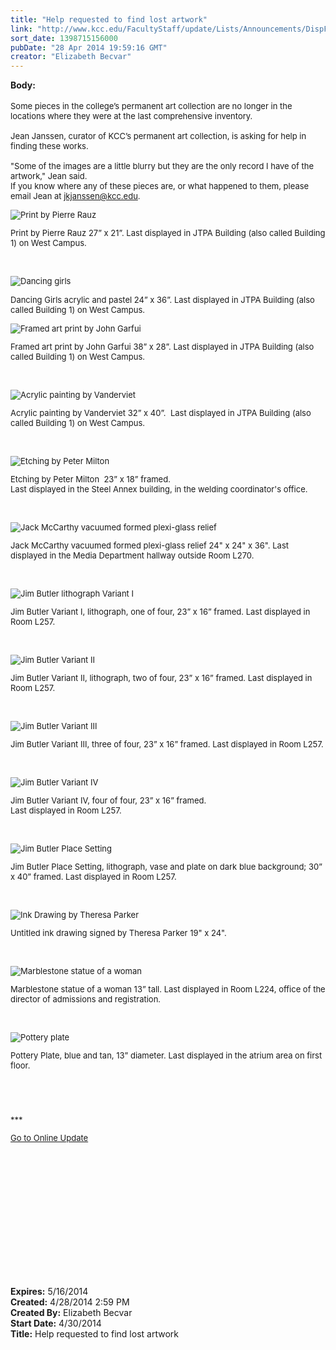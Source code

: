 ```yaml
---
title: "Help requested to find lost artwork"
link: "http://www.kcc.edu/FacultyStaff/update/Lists/Announcements/DispForm.aspx?ID=1496"
sort_date: 1398715156000
pubDate: "28 Apr 2014 19:59:16 GMT"
creator: "Elizabeth Becvar"
---
```


<div><b>Body:</b> <div class="ExternalClass1163962AC4AF4E929A8991CD83FFF7EA">
<div><font size="2"></font> </div>
<div><font size="2">Some pieces in the college’s permanent art collection are no longer in the locations where they were at the last comprehensive inventory.</font></div><font size="2">
<div><br />Jean Janssen, curator of KCC’s permanent art collection, is asking for help in finding these works.</div>
<div> <br />&quot;Some of the images are a little blurry but they are the only record I have of the artwork,&quot; Jean said.<br /></div>
<div>If you know where any of these pieces are, or what happened to them, please email </font><font size="2">Jean at </font><a href="mailto:jkjanssen@kcc.edu"><font size="2">jkjanssen@kcc.edu</font></a><font size="2">.</font></div>
<p><font size="2"></p><img alt="Print by Pierre Rauz" src="/FacultyStaff/update/PublishingImages/Print_%20by_Pierre_Raux_update.jpg" /> 
<p>Print by Pierre Rauz 27” x 21”. Last displayed in JTPA Building (also called Building 1) on West Campus.</p>
<p></font> </p>
<p><font size="2"><img alt="Dancing girls" src="/FacultyStaff/update/PublishingImages/Dancing_Girls_update.jpg" /> 
<p>Dancing Girls acrylic and pastel 24” x 36”. Last displayed in JTPA Building (also called Building 1) on West Campus.</font></p>
<p><font size="2"></p><img alt="Framed art print by John Garfui" src="/FacultyStaff/update/PublishingImages/Lockinvar_by_John_Garfui_update.jpg" /> 
<p>Framed art print by John Garfui 38” x 28”. Last displayed in JTPA Building (also called Building 1) on West Campus.</p>
<p></font> </p>
<p><font size="2"></p><img alt="Acrylic painting by Vanderviet" src="/FacultyStaff/update/PublishingImages/Fantasia_acrylic_update.jpg" /> 
<p>Acrylic painting by Vanderviet 32” x 40”.  Last displayed in JTPA Building (also called Building 1) on West Campus.</p>
<p></font> </p>
<p><font size="2"></p><img alt="Etching by Peter Milton" src="/FacultyStaff/update/PublishingImages/The%20Jolly%20Comer%2018%20x%2023%20etching.jpg" /></div>
<p>Etching by Peter Milton  23” x 18” framed.<br />Last displayed in the Steel Annex building, in the welding coordinator's office.</p>
<p></font> </p>
<p><font size="2"></p><img alt="Jack McCarthy vacuumed formed plexi-glass relief" src="/FacultyStaff/update/PublishingImages/Jack_McCarhty_vacuum_formed_plexiglass_update.jpg" /> 
<p>Jack McCarthy vacuumed formed plexi-glass relief 24&quot; x 24&quot; x 36&quot;. Last displayed in the Media Department hallway outside Room L270.</p>
<p></font> </p>
<p><font size="2"></p><img alt="Jim Butler lithograph Variant I" src="/FacultyStaff/update/PublishingImages/Jim_Butler_Variant%20I_update.jpg" /> 
<p>Jim Butler Variant I, lithograph, one of four, 23” x 16” framed. Last displayed in Room L257.</p>
<p></font> </p>
<p><font size="2"></p><img alt="Jim Butler Variant II" src="/FacultyStaff/update/PublishingImages/James_Butler_Variant%20II_update.jpg" /> 
<p>Jim Butler Variant II, lithograph, two of four, 23” x 16” framed. Last displayed in Room L257.</p>
<p></font> </p>
<p><font size="2"></p><img alt="Jim Butler Variant III" src="/FacultyStaff/update/PublishingImages/Jim_Butler_Variant%20III_update.jpg" /> 
<p>Jim Butler Variant III, three of four, 23” x 16” framed. Last displayed in Room L257.</p>
<p></font> </p>
<p><font size="2"></p><img alt="Jim Butler Variant IV" src="/FacultyStaff/update/PublishingImages/Jim_Butler_Varient%20IV_update.jpg" /> 
<p>Jim Butler Variant IV, four of four, 23” x 16” framed.<br />Last displayed in Room L257.</p>
<p></font> </p>
<p><font size="2"></p><img alt="Jim Butler Place Setting" src="/FacultyStaff/update/PublishingImages/Jim_Butler_vase_and_plate_update.jpg" /> 
<p>Jim Butler Place Setting, lithograph, vase and plate on dark blue background; 30” x 40” framed. Last displayed in Room L257.</p>
<p></font> </p>
<p><font size="2"></p><img alt="Ink Drawing by Theresa Parker" src="/FacultyStaff/update/PublishingImages/Ink_drawing_by_Theresa_%20Parker_update.jpg" /> 
<p>Untitled ink drawing signed by Theresa Parker 19&quot; x 24&quot;.</p>
<p></font> </p>
<p><font size="2"></p><img alt="Marblestone statue of a woman" src="/FacultyStaff/update/PublishingImages/Marblestone_statue_of_a_woman_updte.jpg" /> 
<p>Marblestone statue of a woman 13” tall. Last displayed in Room L224, office of the director of admissions and registration.</p>
<p></font> </p>
<p><font size="2"></p><img alt="Pottery plate" src="/FacultyStaff/update/PublishingImages/Pottery_plate_blue_and_tan_update.jpg" /> 
<div></div>
<p>Pottery Plate, blue and tan, 13” diameter. Last displayed in the atrium area on first floor.</p>
<p> </p>
<p> </p>
<p>***</p>
<p><a href="/FacultyStaff/update/Pages/dailyupdate.aspx">Go to Online Update</a></p>
<p> </p>
<p> </p>
<p></font> </p>
<p> </p>
<p> </p>
<p><font size="2"></font> </p>
<div><br /><font size="2"> <br /></font></div>
<div></div>
<div></div></div>
<div><b>Expires:</b> 5/16/2014</div>
<div><b>Created:</b> 4/28/2014 2:59 PM</div>
<div><b>Created By:</b> Elizabeth Becvar</div>
<div><b>Start Date:</b> 4/30/2014</div>
<div><b>Title:</b> Help requested to find lost artwork</div>
